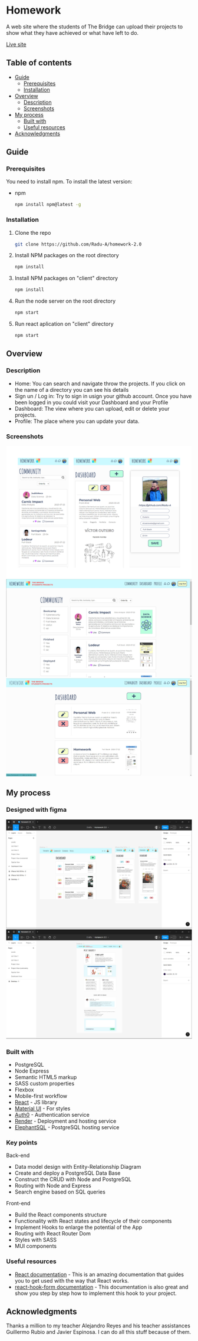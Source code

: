 

# Homework

A web site where the students of The Bridge can upload their projects to show what they have achieved or what have left to do.

<a href="https://homework-2-0-client.onrender.com/" class="live-site">Live site</a>

<!-- <a href="https://homework-2-0-client.onrender.com/" class="live-site">Homework</a> -->

## Table of contents

- [Guide](#guide)
  - [Prerequisites](#prerequisites)
  - [Installation](#installation)
- [Overview](#overview)
  - [Description](#description)
  - [Screenshots](#screenshots)
- [My process](#my-process)
  - [Built with](#built-with)
  - [Useful resources](#useful-resources)
- [Acknowledgments](#acknowledgments)

## Guide

### Prerequisites

You need to install npm. To install the latest version:

- npm
  ```sh
  npm install npm@latest -g
  ```

### Installation

1. Clone the repo
   ```sh
   git clone https://github.com/Radu-A/homework-2.0
   ```
2. Install NPM packages on the root directory
   ```sh
   npm install
   ```
3. Install NPM packages on "client" directory
   ```js
   npm install
   ```
4. Run the node server on the root directory
   ```js
   npm start
   ```
5. Run react aplication on "client" directory
   ```js
   npm start
   ```

## Overview

### Description

- Home: You can search and navigate throw the projects. If you click on the name of a directory you can see his details
- Sign un / Log in: Try to sign in usign your github account. Once you have been logged in you could visit your Dashboard and your Profile
- Dashboard: The view where you can upload, edit or delete your projects.
- Profile: The place where you can update your data.

### Screenshots

<!-- ![screenshot-mobile](./assets/screenshot-mobile.jpg) -->
<!-- ![screenshot-desktop-communit](./assets/screenshot-desktop-community.jpg)
![screenshot-desktop-dashboard](./assets/screenshot-desktop-dashboard.jpg) -->

<div style="width:100%" class="img-div">
   <img src="./assets/screenshot-mobile.jpg" alt="image">
   <img src="./assets/screenshot-desktop-community.jpg" alt="image">
   <img src="./assets/screenshot-desktop-dashboard.jpg" alt="image">
</div>

## My process

### Designed with figma

<div style="width:100%" class="img-div">
   <img src="./assets/design-dashboard.jpg" alt="image">
   <img src="./assets/design-project-details.jpg" alt="image">
</div>

### Built with

- PostgreSQL
- Node Express
- Semantic HTML5 markup
- SASS custom properties
- Flexbox
- Mobile-first workflow
- [React](https://reactjs.org/) - JS library
- [Material UI](https://mui.com/) - For styles
- [Auth0](https://auth0.com/) - Authentication service
- [Render](https://render.com/) - Deployment and hosting service
- [ElephantSQL](https://www.elephantsql.com/) - PostgreSQL hosting service

### Key points

Back-end

- Data model design with Entity-Relationship Diagram
- Create and deploy a PostgreSQL Data Base
- Construct the CRUD with Node and PostgreSQL
- Routing with Node and Express
- Search engine based on SQL queries

Front-end

- Build the React components structure
- Functionality with React states and lifecycle of their components
- Implement Hooks to enlarge the potential of the App
- Routing with React Router Dom
- Styles with SASS
- MUI components

### Useful resources

- [React documentation](https://es.react.dev/learn) - This is an amazing documentation that guides you to get used with the way that React works.
- [react-hook-form documentation](https://react-hook-form.com/get-started) - This documentation is also great and show you step by step how to implement this hook to your project.

## Acknowledgments

Thanks a million to my teacher Alejandro Reyes and his teacher assistances Guillermo Rubio and Javier Espinosa. I can do all this stuff because of them.